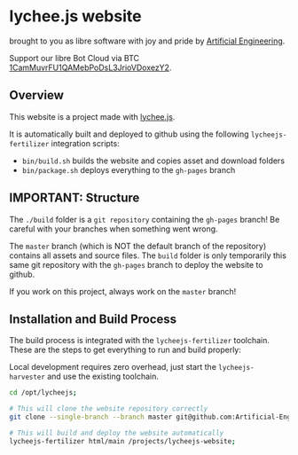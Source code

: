 
# lychee.js website

brought to you as libre software with joy and pride by [Artificial Engineering](http://artificial.engineering).

Support our libre Bot Cloud via BTC [1CamMuvrFU1QAMebPoDsL3JrioVDoxezY2](bitcoin:1CamMuvrFU1QAMebPoDsL3JrioVDoxezY2?amount=0.5&label=lychee.js%20Support).



## Overview

This website is a project made with [lychee.js](https://lychee.js.org).

It is automatically built and deployed to github using the following
`lycheejs-fertilizer` integration scripts:

- `bin/build.sh` builds the website and copies asset and download folders
- `bin/package.sh` deploys everything to the `gh-pages` branch



## IMPORTANT: Structure

The `./build` folder is a `git repository` containing the `gh-pages` branch!
Be careful with your branches when something went wrong.

The `master` branch (which is NOT the default branch of the repository)
contains all assets and source files. The `build` folder is only temporarily
this same git repository with the `gh-pages` branch to deploy the website to
github.

If you work on this project, always work on the `master` branch!



## Installation and Build Process

The build process is integrated with the `lycheejs-fertilizer` toolchain.
These are the steps to get everything to run and build properly:

Local development requires zero overhead, just start the `lycheejs-harvester`
and use the existing toolchain.

```bash
cd /opt/lycheejs;

# This will clone the website repository correctly
git clone --single-branch --branch master git@github.com:Artificial-Engineering/lycheeJS-website.git ./projects/lycheejs-website;

# This will build and deploy the website automatically
lycheejs-fertilizer html/main /projects/lycheejs-website;
```

